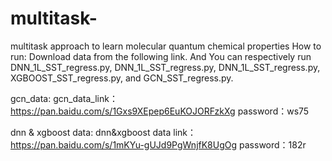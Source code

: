 # multitask-
multitask approach to learn molecular quantum chemical properties
How to run:
Download data from the following link. 
And You can respectively run DNN_1L_SST_regress.py, DNN_1L_SST_regress.py, DNN_1L_SST_regress.py, XGBOOST_SST_regress.py, and GCN_SST_regress.py.

gcn_data:
gcn_data_link：https://pan.baidu.com/s/1Gxs9XEpep6EuKOJORFzkXg 
password：ws75 

dnn & xgboost data:
dnn&xgboost data link：https://pan.baidu.com/s/1mKYu-gUJd9PgWnjfK8UgOg 
password：182r 

